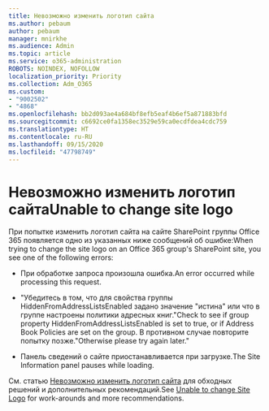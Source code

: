```yaml
---
title: Невозможно изменить логотип сайта
ms.author: pebaum
author: pebaum
manager: mnirkhe
ms.audience: Admin
ms.topic: article
ms.service: o365-administration
ROBOTS: NOINDEX, NOFOLLOW
localization_priority: Priority
ms.collection: Adm_O365
ms.custom:
- "9002502"
- "4868"
ms.openlocfilehash: bb2d093ae4a684bf8efb5eaf4b6ef5a871883bfd
ms.sourcegitcommit: c6692ce0fa1358ec3529e59ca0ecdfdea4cdc759
ms.translationtype: HT
ms.contentlocale: ru-RU
ms.lasthandoff: 09/15/2020
ms.locfileid: "47798749"
---
```

# <a name="unable-to-change-site-logo"></a><span data-ttu-id="b0483-102">Невозможно изменить логотип сайта</span><span class="sxs-lookup"><span data-stu-id="b0483-102">Unable to change site logo</span></span>

<span data-ttu-id="b0483-103">При попытке изменить логотип сайта на сайте SharePoint группы Office 365 появляется одно из указанных ниже сообщений об ошибке:</span><span class="sxs-lookup"><span data-stu-id="b0483-103">When trying to change the site logo on an Office 365 group's SharePoint site, you see one of the following errors:</span></span>

- <span data-ttu-id="b0483-104">При обработке запроса произошла ошибка.</span><span class="sxs-lookup"><span data-stu-id="b0483-104">An error occurred while processing this request.</span></span>

- <span data-ttu-id="b0483-105">"Убедитесь в том, что для свойства группы HiddenFromAddressListsEnabled задано значение "истина" или что в группе настроены политики адресных книг.</span><span class="sxs-lookup"><span data-stu-id="b0483-105">"Check to see if group property HiddenFromAddressListsEnabled is set to true, or if Address Book Policies are set on the group.</span></span> <span data-ttu-id="b0483-106">В противном случае повторите попытку позже."</span><span class="sxs-lookup"><span data-stu-id="b0483-106">Otherwise please try again later."</span></span>

- <span data-ttu-id="b0483-107">Панель сведений о сайте приостанавливается при загрузке.</span><span class="sxs-lookup"><span data-stu-id="b0483-107">The Site Information panel pauses while loading.</span></span>

<span data-ttu-id="b0483-108">См. статью [Невозможно изменить логотип сайта](https://docs.microsoft.com/sharepoint/troubleshoot/sites/error-when-changing-o365-site-logo) для обходных решений и дополнительных рекомендаций.</span><span class="sxs-lookup"><span data-stu-id="b0483-108">See [Unable to change Site Logo](https://docs.microsoft.com/sharepoint/troubleshoot/sites/error-when-changing-o365-site-logo) for work-arounds and more recommendations.</span></span>
